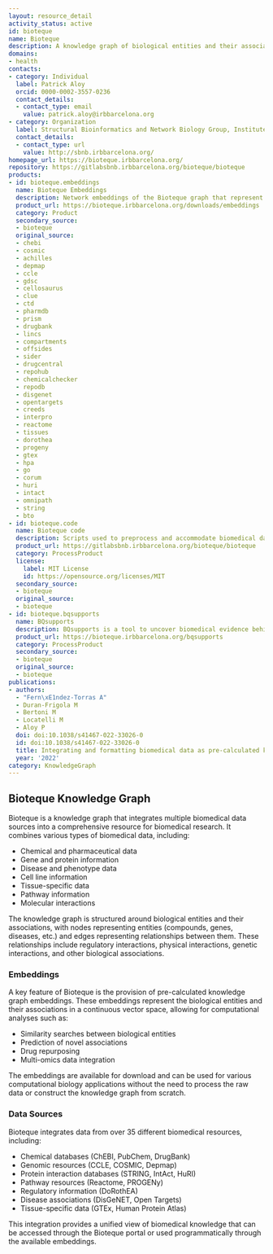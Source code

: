 ```yaml
---
layout: resource_detail
activity_status: active
id: bioteque
name: Bioteque
description: A knowledge graph of biological entities and their associations that integrates and formats biomedical data as pre-calculated knowledge graph embeddings
domains:
- health
contacts:
- category: Individual
  label: Patrick Aloy
  orcid: 0000-0002-3557-0236
  contact_details:
  - contact_type: email
    value: patrick.aloy@irbbarcelona.org
- category: Organization
  label: Structural Bioinformatics and Network Biology Group, Institute for Research in Biomedicine (IRB Barcelona)
  contact_details:
  - contact_type: url
    value: http://sbnb.irbbarcelona.org/
homepage_url: https://bioteque.irbbarcelona.org/
repository: https://gitlabsbnb.irbbarcelona.org/bioteque/bioteque
products:
- id: bioteque.embeddings
  name: Bioteque Embeddings
  description: Network embeddings of the Bioteque graph that represent biological entities and their associations
  product_url: https://bioteque.irbbarcelona.org/downloads/embeddings
  category: Product
  secondary_source:
  - bioteque
  original_source:
  - chebi
  - cosmic
  - achilles
  - depmap
  - ccle
  - gdsc
  - cellosaurus
  - clue
  - ctd
  - pharmdb
  - prism
  - drugbank
  - lincs
  - compartments
  - offsides
  - sider
  - drugcentral
  - repohub
  - chemicalchecker
  - repodb
  - disgenet
  - opentargets
  - creeds
  - interpro
  - reactome
  - tissues
  - dorothea
  - progeny
  - gtex
  - hpa
  - go
  - corum
  - huri
  - intact
  - omnipath
  - string
  - bto
- id: bioteque.code
  name: Bioteque code
  description: Scripts used to preprocess and accommodate biomedical datasets into the knowledge database behind the Bioteque repository
  product_url: https://gitlabsbnb.irbbarcelona.org/bioteque/bioteque
  category: ProcessProduct
  license:
    label: MIT License
    id: https://opensource.org/licenses/MIT
  secondary_source:
  - bioteque
  original_source:
  - bioteque
- id: bioteque.bqsupports
  name: BQsupports
  description: BQsupports is a tool to uncover biomedical evidence behind experimental paired data.
  product_url: https://bioteque.irbbarcelona.org/bqsupports
  category: ProcessProduct
  secondary_source:
  - bioteque
  original_source:
  - bioteque
publications:
- authors:
  - "Fern\xE1ndez-Torras A"
  - Duran-Frigola M
  - Bertoni M
  - Locatelli M
  - Aloy P
  doi: doi:10.1038/s41467-022-33026-0
  id: doi:10.1038/s41467-022-33026-0
  title: Integrating and formatting biomedical data as pre-calculated knowledge graph embeddings in the Bioteque
  year: '2022'
category: KnowledgeGraph
---
```


## Bioteque Knowledge Graph

Bioteque is a knowledge graph that integrates multiple biomedical data sources into a comprehensive resource for biomedical research. It combines various types of biomedical data, including:

- Chemical and pharmaceutical data
- Gene and protein information
- Disease and phenotype data
- Cell line information
- Tissue-specific data
- Pathway information
- Molecular interactions

The knowledge graph is structured around biological entities and their associations, with nodes representing entities (compounds, genes, diseases, etc.) and edges representing relationships between them. These relationships include regulatory interactions, physical interactions, genetic interactions, and other biological associations.

### Embeddings

A key feature of Bioteque is the provision of pre-calculated knowledge graph embeddings. These embeddings represent the biological entities and their associations in a continuous vector space, allowing for computational analyses such as:

- Similarity searches between biological entities
- Prediction of novel associations
- Drug repurposing
- Multi-omics data integration

The embeddings are available for download and can be used for various computational biology applications without the need to process the raw data or construct the knowledge graph from scratch.

### Data Sources

Bioteque integrates data from over 35 different biomedical resources, including:

- Chemical databases (ChEBI, PubChem, DrugBank)
- Genomic resources (CCLE, COSMIC, Depmap)
- Protein interaction databases (STRING, IntAct, HuRI)
- Pathway resources (Reactome, PROGENy)
- Regulatory information (DoRothEA)
- Disease associations (DisGeNET, Open Targets)
- Tissue-specific data (GTEx, Human Protein Atlas)

This integration provides a unified view of biomedical knowledge that can be accessed through the Bioteque portal or used programmatically through the available embeddings.

